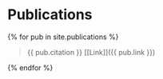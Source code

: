 
# Publications


{% for pub in site.publications %}
> {{ pub.citation }} [[Link]]({{ pub.link }})

{% endfor %}